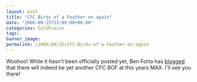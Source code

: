 ```yaml
---
layout: post
title: "CFC Birds of a Feather on again"
date: "2006-09-25T23:09:00+06:00"
categories: ColdFusion 
tags: 
banner_image: 
permalink: /2006/09/25/CFC-Birds-of-a-Feather-on-again
---
```


Woohoo! While it hasn't been officially posted yet, Ben Forta has <a href="http://www.forta.com/blog/index.cfm/2006/9/25/ColdFusion-BOFs-At-MAX">blogged</a> that there will indeed be yet another CFC BOF at this years MAX. I'll see you there!